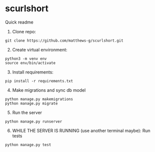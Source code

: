 # scurlshort

Quick readme

1. Clone repo:
```
git clone https://github.com/matthews-g/scurlshort.git
```
2. Create virtual environment:
```
python3 -m venv env
source env/bin/activate
```

3. Install requirements:
```
pip install -r requirements.txt
```
4. Make migrations and sync db model
```
python manage.py makemigrations
python manage.py migrate
```
5. Run the server
``` 
python manage.py runserver
```

6. WHILE THE SERVER IS RUNNING (use another terminal maybe): Run tests
``` 
python manage.py test
```

